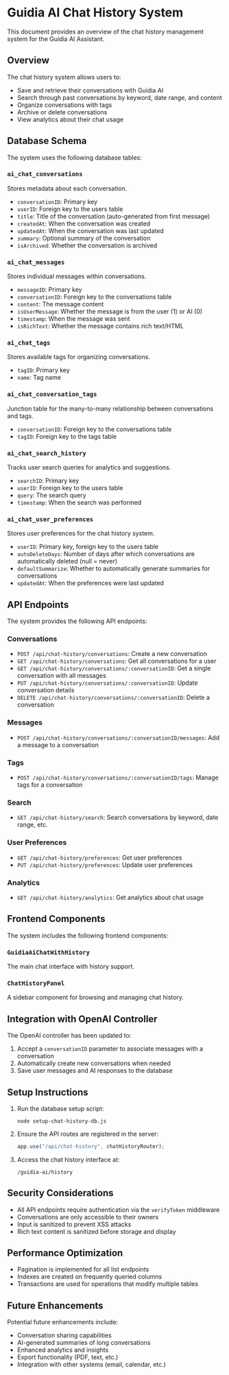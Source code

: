 # Guidia AI Chat History System

This document provides an overview of the chat history management system for the Guidia AI Assistant.

## Overview

The chat history system allows users to:
- Save and retrieve their conversations with Guidia AI
- Search through past conversations by keyword, date range, and content
- Organize conversations with tags
- Archive or delete conversations
- View analytics about their chat usage

## Database Schema

The system uses the following database tables:

### `ai_chat_conversations`
Stores metadata about each conversation.
- `conversationID`: Primary key
- `userID`: Foreign key to the users table
- `title`: Title of the conversation (auto-generated from first message)
- `createdAt`: When the conversation was created
- `updatedAt`: When the conversation was last updated
- `summary`: Optional summary of the conversation
- `isArchived`: Whether the conversation is archived

### `ai_chat_messages`
Stores individual messages within conversations.
- `messageID`: Primary key
- `conversationID`: Foreign key to the conversations table
- `content`: The message content
- `isUserMessage`: Whether the message is from the user (1) or AI (0)
- `timestamp`: When the message was sent
- `isRichText`: Whether the message contains rich text/HTML

### `ai_chat_tags`
Stores available tags for organizing conversations.
- `tagID`: Primary key
- `name`: Tag name

### `ai_chat_conversation_tags`
Junction table for the many-to-many relationship between conversations and tags.
- `conversationID`: Foreign key to the conversations table
- `tagID`: Foreign key to the tags table

### `ai_chat_search_history`
Tracks user search queries for analytics and suggestions.
- `searchID`: Primary key
- `userID`: Foreign key to the users table
- `query`: The search query
- `timestamp`: When the search was performed

### `ai_chat_user_preferences`
Stores user preferences for the chat history system.
- `userID`: Primary key, foreign key to the users table
- `autoDeleteDays`: Number of days after which conversations are automatically deleted (null = never)
- `defaultSummarize`: Whether to automatically generate summaries for conversations
- `updatedAt`: When the preferences were last updated

## API Endpoints

The system provides the following API endpoints:

### Conversations
- `POST /api/chat-history/conversations`: Create a new conversation
- `GET /api/chat-history/conversations`: Get all conversations for a user
- `GET /api/chat-history/conversations/:conversationID`: Get a single conversation with all messages
- `PUT /api/chat-history/conversations/:conversationID`: Update conversation details
- `DELETE /api/chat-history/conversations/:conversationID`: Delete a conversation

### Messages
- `POST /api/chat-history/conversations/:conversationID/messages`: Add a message to a conversation

### Tags
- `POST /api/chat-history/conversations/:conversationID/tags`: Manage tags for a conversation

### Search
- `GET /api/chat-history/search`: Search conversations by keyword, date range, etc.

### User Preferences
- `GET /api/chat-history/preferences`: Get user preferences
- `PUT /api/chat-history/preferences`: Update user preferences

### Analytics
- `GET /api/chat-history/analytics`: Get analytics about chat usage

## Frontend Components

The system includes the following frontend components:

### `GuidiaAiChatWithHistory`
The main chat interface with history support.

### `ChatHistoryPanel`
A sidebar component for browsing and managing chat history.

## Integration with OpenAI Controller

The OpenAI controller has been updated to:
1. Accept a `conversationID` parameter to associate messages with a conversation
2. Automatically create new conversations when needed
3. Save user messages and AI responses to the database

## Setup Instructions

1. Run the database setup script:
   ```
   node setup-chat-history-db.js
   ```

2. Ensure the API routes are registered in the server:
   ```javascript
   app.use("/api/chat-history", chatHistoryRouter);
   ```

3. Access the chat history interface at:
   ```
   /guidia-ai/history
   ```

## Security Considerations

- All API endpoints require authentication via the `verifyToken` middleware
- Conversations are only accessible to their owners
- Input is sanitized to prevent XSS attacks
- Rich text content is sanitized before storage and display

## Performance Optimization

- Pagination is implemented for all list endpoints
- Indexes are created on frequently queried columns
- Transactions are used for operations that modify multiple tables

## Future Enhancements

Potential future enhancements include:
- Conversation sharing capabilities
- AI-generated summaries of long conversations
- Enhanced analytics and insights
- Export functionality (PDF, text, etc.)
- Integration with other systems (email, calendar, etc.)
